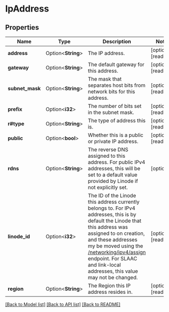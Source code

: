 # IpAddress

## Properties

Name | Type | Description | Notes
------------ | ------------- | ------------- | -------------
**address** | Option<**String**> | The IP address.  | [optional][readonly]
**gateway** | Option<**String**> | The default gateway for this address.  | [optional][readonly]
**subnet_mask** | Option<**String**> | The mask that separates host bits from network bits for this address.  | [optional][readonly]
**prefix** | Option<**i32**> | The number of bits set in the subnet mask.  | [optional][readonly]
**r#type** | Option<**String**> | The type of address this is.  | [optional][readonly]
**public** | Option<**bool**> | Whether this is a public or private IP address.  | [optional][readonly]
**rdns** | Option<**String**> | The reverse DNS assigned to this address. For public IPv4 addresses, this will be set to a default value provided by Linode if not explicitly set.  | [optional]
**linode_id** | Option<**i32**> | The ID of the Linode this address currently belongs to. For IPv4 addresses, this is by default the Linode that this address was assigned to on creation, and these addresses my be moved using the [/networking/ipv4/assign](/docs/api/networking/#ips-to-linodes-assign) endpoint. For SLAAC and link-local addresses, this value may not be changed.  | [optional][readonly]
**region** | Option<**String**> | The Region this IP address resides in.  | [optional][readonly]

[[Back to Model list]](../README.md#documentation-for-models) [[Back to API list]](../README.md#documentation-for-api-endpoints) [[Back to README]](../README.md)


